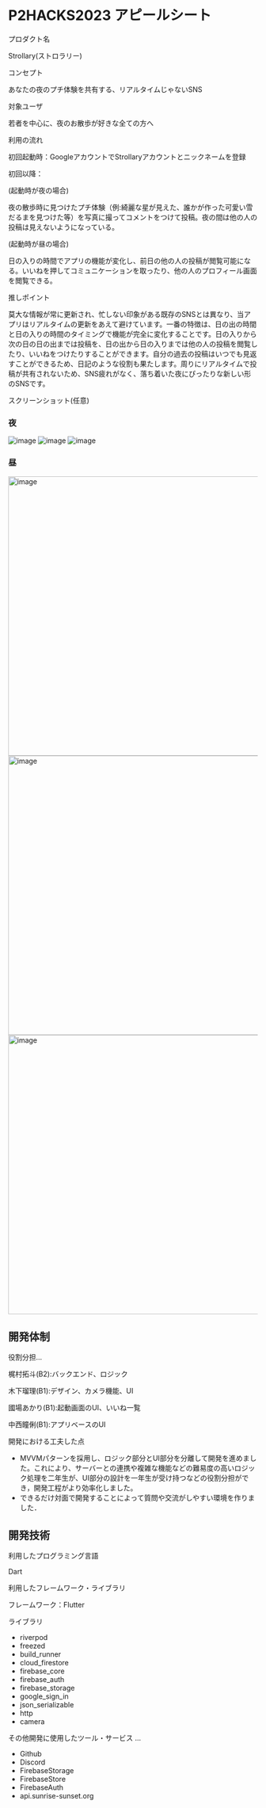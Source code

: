 # P2HACKS2023 アピールシート

プロダクト名

Strollary(ストロラリー)

コンセプト

あなたの夜のプチ体験を共有する、リアルタイムじゃないSNS

対象ユーザ

若者を中心に、夜のお散歩が好きな全ての方へ

利用の流れ


初回起動時：GoogleアカウントでStrollaryアカウントとニックネームを登録

初回以降：

(起動時が夜の場合)

夜の散歩時に見つけたプチ体験（例:綺麗な星が見えた、誰かが作った可愛い雪だるまを見つけた等）を写真に撮ってコメントをつけて投稿。夜の間は他の人の投稿は見えないようになっている。

(起動時が昼の場合)

日の入りの時間でアプリの機能が変化し、前日の他の人の投稿が閲覧可能になる。いいねを押してコミュニケーションを取ったり、他の人のプロフィール画面を閲覧できる。　　　　　　　　　　　　　　　　　　　　　　　　　　　　　　　　　

推しポイント

莫大な情報が常に更新され、忙しない印象がある既存のSNSとは異なり、当アプリはリアルタイムの更新をあえて避けています。一番の特徴は、日の出の時間と日の入りの時間のタイミングで機能が完全に変化することです。日の入りから次の日の日の出までは投稿を、日の出から日の入りまでは他の人の投稿を閲覧したり、いいねをつけたりすることができます。自分の過去の投稿はいつでも見返すことができるため、日記のような役割も果たします。周りにリアルタイムで投稿が共有されないため、SNS疲れがなく、落ち着いた夜にぴったりな新しい形のSNSです。

スクリーンショット(任意)
### 夜
![image](https://github.com/p2hacks2023/pre-02/assets/44548782/f0f49cfb-b692-4bcf-bdf2-4428c2ae2169)
![image](https://github.com/p2hacks2023/pre-02/assets/44548782/4bc6ee53-d852-4880-aa7f-8e5bdac1a620)
![image](https://github.com/p2hacks2023/pre-02/assets/44548782/e25576fa-2742-4d76-93f6-67ed52fb781d)

### 昼
<img width="564" alt="image" src="https://github.com/p2hacks2023/pre-02/assets/44548782/1a69d6bb-5fdf-43bd-b804-92983e8c7779">
<img width="564" alt="image" src="https://github.com/p2hacks2023/pre-02/assets/44548782/c07c54e2-16d0-41b4-8bde-2cc272a7a112">
<img width="564" alt="image" src="https://github.com/p2hacks2023/pre-02/assets/44548782/23998e27-65d8-4994-9a4e-76efedad5b02">


## 開発体制

役割分担...

梶村拓斗(B2):バックエンド、ロジック

木下瑠理(B1):デザイン、カメラ機能、UI

國場あかり(B1):起動画面のUI、いいね一覧

中西瞳俐(B1):アプリベースのUI

開発における工夫した点

- MVVMパターンを採用し、ロジック部分とUI部分を分離して開発を進めました。これにより、サーバーとの連携や複雑な機能などの難易度の高いロジック処理を二年生が、UI部分の設計を一年生が受け持つなどの役割分担ができ，開発工程がより効率化しました。
- できるだけ対面で開発することによって質問や交流がしやすい環境を作りました．

## 開発技術

利用したプログラミング言語

Dart

利用したフレームワーク・ライブラリ

フレームワーク：Flutter

ライブラリ

- riverpod
- freezed
- build_runner
- cloud_firestore
- firebase_core
- firebase_auth
- firebase_storage
- google_sign_in
- json_serializable
- http
- camera

その他開発に使用したツール・サービス ...

- Github
- Discord
- FirebaseStorage
- FirebaseStore
- FirebaseAuth
- api.sunrise-sunset.org
